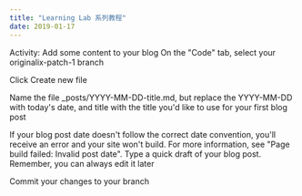 ```yaml
---
title: "Learning Lab 系列教程"
date: 2019-01-17
---
```


Activity: Add some content to your blog
On the "Code" tab, select your originalix-patch-1 branch

Click Create new file

Name the file _posts/YYYY-MM-DD-title.md, but replace the YYYY-MM-DD with today's date, and title with the title you'd like to use for your first blog post

If your blog post date doesn't follow the correct date convention, you'll receive an error and your site won't build. For more information, see "Page build failed: Invalid post date".
Type a quick draft of your blog post. Remember, you can always edit it later

Commit your changes to your branch

